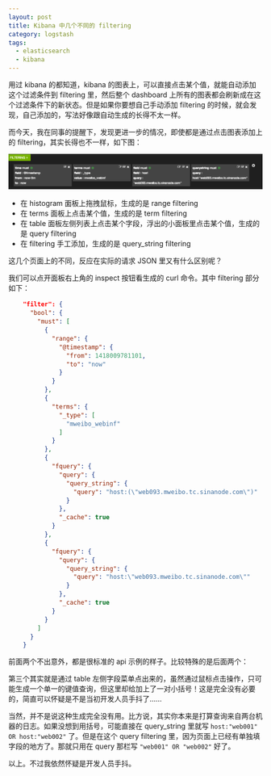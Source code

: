 ```yaml
---
layout: post
title: Kibana 中几个不同的 filtering
category: logstash
tags:
  - elasticsearch
  - kibana
---
```


用过 kibana 的都知道，kibana 的图表上，可以直接点击某个值，就能自动添加这个过滤条件到 filtering 里，然后整个 dashboard 上所有的图表都会刷新成在这个过滤条件下的新状态。但是如果你要想自己手动添加 filtering 的时候，就会发现，自己添加的，写法好像跟自动生成的长得不太一样。

而今天，我在同事的提醒下，发现更进一步的情况，即使都是通过点击图表添加上的 filtering，其实长得也不一样，如下图：

![](/images/uploads/filterings.png)

* 在 histogram 面板上拖拽鼠标，生成的是 range filtering
* 在 terms 面板上点击某个值，生成的是 term filtering
* 在 table 面板左侧列表上点击某个字段，浮出的小面板里点击某个值，生成的是 query filtering
* 在 filtering 手工添加，生成的是 query_string filtering

这几个页面上的不同，反应在实际的请求 JSON 里又有什么区别呢？

我们可以点开面板右上角的 inspect 按钮看生成的 curl 命令。其中 filtering 部分如下：

```json
    "filter": {
      "bool": {
        "must": [
          {
            "range": {
              "@timestamp": {
                "from": 1418009781101,
                "to": "now"
              }
            }
          },
          {
            "terms": {
              "_type": [
                "mweibo_webinf"
              ]
            }
          },
          {
            "fquery": {
              "query": {
                "query_string": {
                  "query": "host:(\"web093.mweibo.tc.sinanode.com\")"
                }
              },
              "_cache": true
            }
          },
          {
            "fquery": {
              "query": {
                "query_string": {
                  "query": "host:\"web093.mweibo.tc.sinanode.com\""
                }
              },
              "_cache": true
            }
          }
        ]
      }
    }
```

前面两个不出意外，都是很标准的 api 示例的样子。比较特殊的是后面两个：

第三个其实就是通过 table 左侧字段菜单点出来的，虽然通过鼠标点击操作，只可能生成一个单一的键值查询，但这里却给加上了一对小括号！这是完全没有必要的，简直可以怀疑是不是当初开发人员手抖了……

当然，并不是说这种生成完全没有用。比方说，其实你本来是打算查询来自两台机器的日志。如果没想到用括号，可能直接在 query_string 里就写 `host:"web001" OR host:"web002"` 了。但是在这个 query filtering 里，因为页面上已经有单独填字段的地方了。那就只用在 query 那栏写 `"web001" OR "web002"` 好了。

以上。不过我依然怀疑是开发人员手抖。
